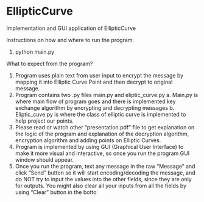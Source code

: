 # EllipticCurve
Implementation and GUI application of EllipticCurve


Instructions on how and where to run the program.
1. python main.py


What to expect from the program?
1. Program uses plain text from user input to encrypt the message by mapping it into Elliptic Curve 
Point and then decrypt to original message.
2. Program contains two .py files main.py and eliptic_curve.py
a. Main.py is where main flow of program goes and there is implemented key exchange 
algorithm by encrypting and decrypting messages
b. Eliptic_cuve.py is where the class of elliptic curve is implemented to help project our points.
3. Please read or watch other “presentation.pdf” file to get explanation on the logic of the 
program and explanation of the decryption algorithm, encryption algorithm and adding points 
on Elliptic Curves. 
4. Program is implemented by using GUI (Graphical User Interface) to make it more visual and 
interactive, so once you run the program GUI window should appear. 
5. Once you run the program, text any message in the raw “Message” and click “Send” button so it 
will start encoding/decoding the message, and do NOT try to input the values into the other 
fields, since they are only for outputs. You might also clear all your inputs from all the fields by 
using “Clear” button in the botto
